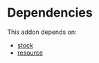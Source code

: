 # Dependencies

This addon depends on:

- [stock](../../odoo-bringout-oca-ocb-stock)
- [resource](../../odoo-bringout-oca-ocb-resource)
